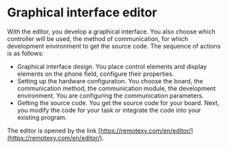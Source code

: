 # Graphical interface editor

With the editor, you develop a graphical interface. You also choose which controller will be used, the method of communication, for which development environment to get the source code. The sequence of actions is as follows:

- Graphical interface design. You place control elements and display elements on the phone field, configure their properties.
- Setting up the hardware configuration. You choose the board, the communication method, the communication module, the development environment. You are configuring the communication parameters.
- Getting the source code. You get the source code for your board. Next, you modify the code for your task or integrate the code into your existing program.

The editor is opened by the link [https://remotexy.com/en/editor/](https://remotexy.com/en/editor/).


